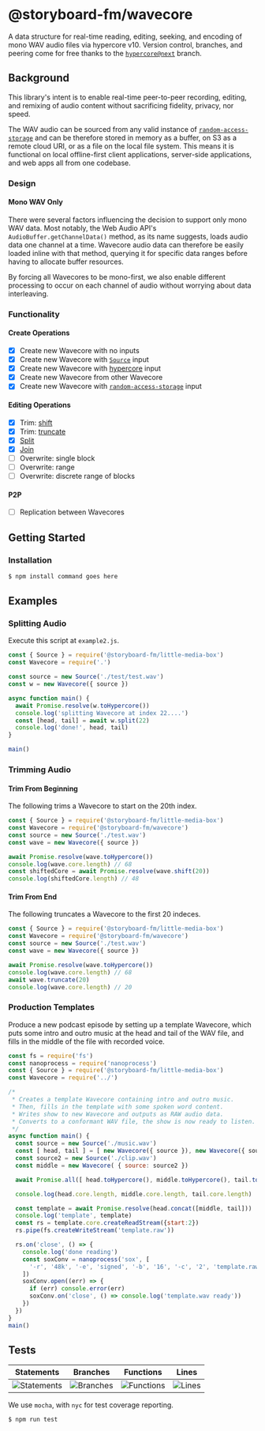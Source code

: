 # @storyboard-fm/wavecore
A data structure for real-time reading, editing, seeking, and encoding of mono
WAV audio files via hypercore v10. Version control, branches, and peering come
for free thanks to the [`hypercore@next`][h] branch.
## Background
This library's intent is to enable real-time peer-to-peer recording, editing, and
remixing of audio content without sacrificing fidelity, privacy, nor speed.

The WAV audio can be sourced from any valid instance of
[`random-access-storage`][ras] and can be therefore stored in memory as a
buffer, on S3 as a remote cloud URI, or as a file on the local file system. This
means it is functional on local offline-first client applications, server-side
applications, and web apps all from one codebase.
### Design
#### Mono WAV Only
There were several factors influencing the decision to support only mono WAV
data. Most notably, the Web Audio API's `AudioBuffer.getChannelData()` method,
as its name suggests, loads audio data one channel at a time. Wavecore audio
data can therefore be easily loaded inline with that method, querying it for
specific data ranges before having to allocate buffer resources.

By forcing all Wavecores to be mono-first, we also enable different processing to
occur on each channel of audio without worrying about data interleaving.
### Functionality
#### Create Operations
- [x] Create new Wavecore with no inputs
- [x] Create new Wavecore with [`Source`][lmbsrc] input
- [x] Create new Wavecore with [hypercore][h] input
- [x] Create new Wavecore from other Wavecore
- [x] Create new Wavecore with [`random-access-storage`][ras] input
#### Editing Operations
- [x] Trim: [shift][shift]
- [x] Trim: [truncate][trunc]
- [x] [Split][split]
- [x] [Join][concat]
- [ ] Overwrite: single block
- [ ] Overwrite: range
- [ ] Overwrite: discrete range of blocks
#### P2P
- [ ] Replication between Wavecores
## Getting Started
### Installation
```sh
$ npm install command goes here
```
## Examples
### Splitting Audio

Execute this script at `example2.js`.

```js
const { Source } = require('@storyboard-fm/little-media-box')
const Wavecore = require('.')

const source = new Source('./test/test.wav')
const w = new Wavecore({ source })

async function main() {
  await Promise.resolve(w.toHypercore())
  console.log('splitting Wavecore at index 22....')
  const [head, tail] = await w.split(22)
  console.log('done!', head, tail)
}

main()
```
### Trimming Audio
#### Trim From Beginning
The following trims a Wavecore to start on the 20th index.
```js
const { Source } = require('@storyboard-fm/little-media-box')
const Wavecore = require('@storyboard-fm/wavecore')
const source = new Source('./test.wav')
const wave = new Wavecore({ source })

await Promise.resolve(wave.toHypercore())
console.log(wave.core.length) // 68
const shiftedCore = await Promise.resolve(wave.shift(20))
console.log(shiftedCore.length) // 48
```
#### Trim From End
The following truncates a Wavecore to the first 20 indeces.
```js
const { Source } = require('@storyboard-fm/little-media-box')
const Wavecore = require('@storyboard-fm/wavecore')
const source = new Source('./test.wav')
const wave = new Wavecore({ source })

await Promise.resolve(wave.toHypercore())
console.log(wave.core.length) // 68
await wave.truncate(20)
console.log(wave.core.length) // 20
```
### Production Templates
Produce a new podcast episode by setting up a template Wavecore, which puts some
intro and outro music at the head and tail of the WAV file, and fills in the
middle of the file with recorded voice.
```js
const fs = require('fs')
const nanoprocess = require('nanoprocess')
const { Source } = require('@storyboard-fm/little-media-box')
const Wavecore = require('../')

/*
 * Creates a template Wavecore containing intro and outro music.
 * Then, fills in the template with some spoken word content.
 * Writes show to new Wavecore and outputs as RAW audio data.
 * Converts to a conformant WAV file, the show is now ready to listen.
 */
async function main() {
  const source = new Source('./music.wav')
  const [ head, tail ] = [ new Wavecore({ source }), new Wavecore({ source }) ]
  const source2 = new Source('./clip.wav')
  const middle = new Wavecore( { source: source2 })

  await Promise.all([ head.toHypercore(), middle.toHypercore(), tail.toHypercore()])

  console.log(head.core.length, middle.core.length, tail.core.length)

  const template = await Promise.resolve(head.concat([middle, tail]))
  console.log('template', template)
  const rs = template.core.createReadStream({start:2})
  rs.pipe(fs.createWriteStream('template.raw'))

  rs.on('close', () => {
    console.log('done reading')
    const soxConv = nanoprocess('sox', [
      '-r', '48k', '-e', 'signed', '-b', '16', '-c', '2', 'template.raw', 'template.wav'
    ])
    soxConv.open((err) => {
      if (err) console.error(err)
      soxConv.on('close', () => console.log('template.wav ready'))
    })
  })
}
main()
```
## Tests

| Statements                  | Branches                | Functions                 | Lines             |
| --------------------------- | ----------------------- | ------------------------- | ----------------- |
| ![Statements](https://img.shields.io/badge/statements-61.87%25-red.svg?style=flat) | ![Branches](https://img.shields.io/badge/branches-60%25-red.svg?style=flat) | ![Functions](https://img.shields.io/badge/functions-65%25-red.svg?style=flat) | ![Lines](https://img.shields.io/badge/lines-65.28%25-red.svg?style=flat) |

We use `mocha`, with `nyc` for test coverage reporting.
```sh
$ npm run test
```

[concat]: https://storyboard-fm.github.io/wavecore/Wavecore.html#concat
[h]: https://github.com/hypercore-protocol/hypercore-next
[lmbsrc]: https://storyboard-fm.github.io/little-media-box/Source.html
[ras]: https://github.com/random-access-storage
[shift]: https://storyboard-fm.github.io/wavecore/Wavecore.html#shift
[split]: https://storyboard-fm.github.io/wavecore/Wavecore.html#split
[trunc]: https://storyboard-fm.github.io/wavecore/Wavecore.html#truncate
